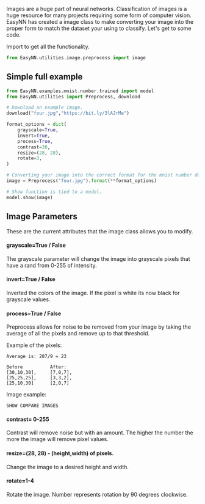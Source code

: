 Images are a huge part of neural networks. Classification of images is a huge resource for many projects requiring some form of computer vision. EasyNN has created a image class to make converting your image into the proper form to match the dataset your using to classify. Let's get to some code.

Import to get all the functionality.
```Python
from EasyNN.utilities.image.preprocess import image
```

## Simple full example
```Python
from EasyNN.examples.mnist.number.trained import model
from EasyNN.utilities import Preprocess, download

# Download an example image.
download("four.jpg","https://bit.ly/3lAJrMe")

format_options = dict(
    grayscale=True,
    invert=True,
    process=True,
    contrast=30,
    resize=(28, 28),
    rotate=3,
)

# Converting your image into the correct format for the mnist number dataset.
image = Preprocess("four.jpg").format(**format_options)

# Show function is tied to a model.
model.show(image)
```

## Image Parameters
These are the current attributes that the image class allows you to modify.  

#### grayscale=True / False  
The grayscale parameter will change the image into grayscale pixels that have a rand from 0-255 of intensity.  
  
#### invert=True / False  
Inverted the colors of the image. If the pixel is white its now black for grayscale values.  

#### process=True / False   
Preprocess allows for noise to be removed from your image by taking the average of all the pixels and remove up to that threshold. 

Example of the pixels:  
```
Average is: 207/9 = 23

Before          After:
[30,10,30],     [7,0,7],
[25,25,25],     [3,3,2],
[25,10,30]      [2,0,7]
```

Image example:
```
SHOW COMPARE IMAGES
```

#### contrast= 0-255  
Contrast will remove noise but with an amount. The higher the number the more the image will remove pixel values.   
  
#### resize=(28, 28) - (height,width) of pixels.    
Change the image to a desired height and width.  

#### rotate=1-4  
Rotate the image. Number represents rotation by 90 degrees clockwise.  




